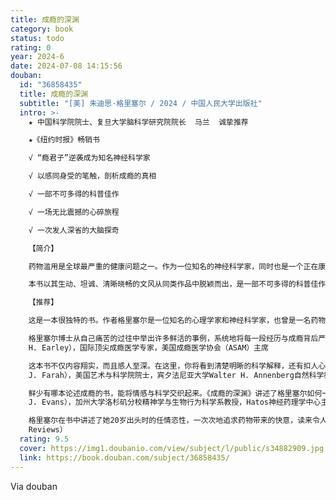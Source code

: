 ```yaml
---
title: 成瘾的深渊
category: book
status: todo
rating: 0
year: 2024-6
date: 2024-07-08 14:15:56
douban:
  id: "36858435"
  title: 成瘾的深渊
  subtitle: "[美] 朱迪思·格里塞尔 / 2024 / 中国人民大学出版社"
  intro: >-
    ★ 中国科学院院士、复旦大学脑科学研究院院长  马兰  诚挚推荐

    ★《纽约时报》畅销书

    √ “瘾君子”逆袭成为知名神经科学家

    √ 以感同身受的笔触，剖析成瘾的真相

    √ 一部不可多得的科普佳作

    √ 一场无比震撼的心碎旅程

    √ 一次发人深省的大脑探奇

    【简介】

    药物滥用是全球最严重的健康问题之一。作为一位知名的神经科学家，同时也是一个正在康复的成瘾者，格里塞尔以感同身受的笔触，深入剖析了这场灾难的科学本质。她用自己的亲身经历揭示了药物的作用机制及其对大脑的危险控制，重点阐释了滥用药物会给大脑和行为造成怎样的变化，还为对抗眼下泛滥的成瘾问题提供了至关重要的新见解。

    本书以其生动、坦诚、清晰晓畅的文风从同类作品中脱颖而出，是一部不可多得的科普佳作。

    【推荐】

    这是一本很独特的书。作者格里塞尔是一位知名的心理学家和神经科学家，也曾是一名药物成瘾者。作者坦率地讲述了她早年“嗑药”的经历和感受，以及她如何从坠落中自拔，最终成为一名研究成瘾的大学教授。这不仅是一本关于成瘾的科普书——作者在书中从药物与脑的相互作用、成瘾机制和防治角度提出她的思考——同时也是一部具有学术深度和高度的著作，值得一读。——马兰，中国科学院院士，复旦大学脑科学研究院院长，教育部脑科学前沿科学中心首席科学家

    格里塞尔博士从自己痛苦的过往中举出许多鲜活的事例，系统地将每一段经历与成瘾背后严谨的神经生物学知识联系起来。她道出了成瘾科学的悲哀与瑰伟，使之变得有血有肉。翻开这本书，你将踏上一场震撼的旅程。——保罗·厄尔利（Paul
    H. Earley），国际顶尖成瘾医学专家，美国成瘾医学协会（ASAM）主席

    这本书不仅内容翔实，而且感人至深。在这里，你将看到清楚明晰的科学解释，还有扣人心弦的人文叙事，以及药物成瘾对个人和社会造成的伤害。——玛莎·法拉赫（Martha
    J. Farah），美国艺术与科学院院士，宾夕法尼亚大学Walter H. Annenberg自然科学教授，神经科学与社会中心主任

    鲜少有哪本论述成瘾的书，能将情感与科学交织起来。《成瘾的深渊》讲述了格里塞尔如何一步步走出药物成瘾的泥潭，进而传达出一种希望之声。——克里斯托弗·埃文斯（Christopher
    J. Evans），加州大学洛杉矶分校精神学与生物行为科学系教授，Hatos神经药理学中心主任

    格里塞尔在书中讲述了她20岁出头时的任情恣性，一次次地追求药物带来的快意，读来令人心碎。她清晰而坦率地写下了自己的经历和成瘾的科学原理，明确指出大脑的运作机制还有许多未解之谜。如果你想知道谁会成瘾、为何成瘾，本书就是你的明灯。——柯克斯书评（Kirkus
    Reviews）
  rating: 9.5
  cover: https://img1.doubanio.com/view/subject/l/public/s34882909.jpg
  link: https://book.douban.com/subject/36858435/
---
```


Via douban